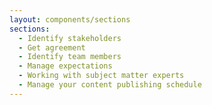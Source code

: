 ```yaml
---
layout: components/sections
sections:
  - Identify stakeholders
  - Get agreement
  - Identify team members
  - Manage expectations
  - Working with subject matter experts
  - Manage your content publishing schedule
---
```


